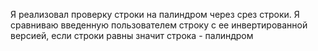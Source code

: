 Я реализовал проверку строки на палиндром через срез строки. Я сравниваю введенную пользователем строку с ее инвертированной версией, если строки равны значит строка - палиндром 
 
